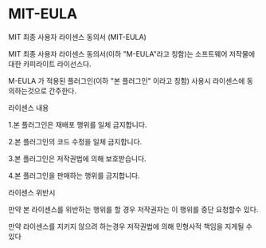 # MIT-EULA
MIT 최종 사용자 라이센스 동의서 (MIT-EULA)

MIT 최종 사용자 라이센스 동의서(이하 "M-EULA"라고 칭함)는 소프트웨어 저작물에 대한 카피라이트 라이선스다.

M-EULA 가 적용된 플러그인(이하 "본 플러그인" 이라고 칭함) 사용시 라이센스에 동의하는것으로 간주한다.

라이센스 내용

 1.본 플러그인은 재배포 행위를 일체 금지합니다. 
 
 2.본 플러그인의 코드 수정을 일체 금지합니다. 
 
 3.본 플러그인은 저작권법에 의해 보호받습니다. 
 
 4.본 플러그인을 판매하는 행위를 금지합니다. 
 
라이센스 위반시

 만약 본 라이센스를 위반하는 행위를 할 경우 저작권자는 이 행위를 중단 요청할수 있다.
 
 만약 라이센스를 지키지 않으려 하는경우 저작권법에 의해 민형사적 책임을 지게될 수 있다
 

